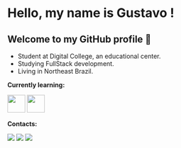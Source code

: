 # Hello, my name is Gustavo !
## Welcome to my GitHub profile 👋
<!--
**Gustavo-S-Nascimento/Gustavo-S-Nascimento** is a ✨ _special_ ✨ repository because its `README.md` (this file) appears on your GitHub profile.

Here are some ideas to get you started:
-->
- Student at Digital College, an educational center.
- Studying FullStack development.
- Living in Northeast Brazil.

**Currently learning:**

<img src="https://cdn.jsdelivr.net/gh/devicons/devicon/icons/html5/html5-original.svg" width="40" height="40" /> <img src="https://cdn.jsdelivr.net/gh/devicons/devicon/icons/css3/css3-original.svg" width="40" height="40" />

**Contacts:**
<div>
<a href="https://www.instagram.com/gu.santoz/" target="_blank"><img src="https://img.shields.io/badge/-Instagram-%23E4405F?style=for-the-badge&logo=instagram&logoColor=white" target="_blank"></a>
<a href = "mailto:Guga_Vine@outlook.com"><img src="https://img.shields.io/badge/Gmail-D14836?style=for-the-badge&logo=gmail&logoColor=white" target="_blank"></a>
<a href = "https://discord.com/channels/@me/428358997188542465" target="_blank"><img src="https://img.shields.io/badge/Discord-blueviolet?style=for-the-badge&logo=discord&logoColor=white" target="_blank"></a>
</div>

